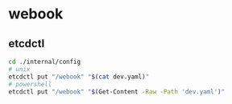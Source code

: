 # webook

## etcdctl


```bash
cd ./internal/config
# unix
etcdctl put "/webook" "$(cat dev.yaml)"
# powershell
etcdctl put "/webook" "$(Get-Content -Raw -Path 'dev.yaml')"
```